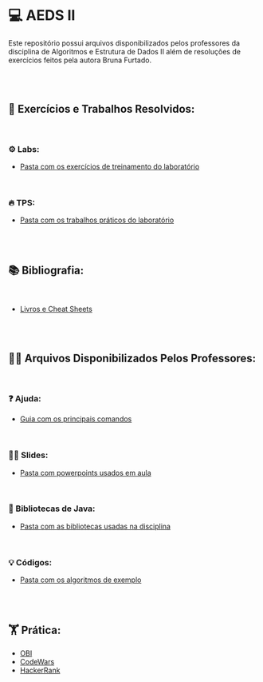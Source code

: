 # 💻 AEDS II
Este repositório possui arquivos disponibilizados pelos professores da disciplina de Algoritmos e Estrutura de Dados II além de resoluções de exercícios feitos pela autora Bruna Furtado.

<br>
<br>

## 📖 Exercícios e Trabalhos Resolvidos:

<br>

### ⚙️ Labs:
* [Pasta com os exercícios de treinamento do laboratório](Labs)

<br>

### 🔥 TPS:
* [Pasta com os trabalhos práticos do laboratório](TPs)

<br>
<br>

## 📚 Bibliografia:

<br>

* [Livros e Cheat Sheets](Bibliografia)

<br>
<br>

## 🧑‍🏫 Arquivos Disponibilizados Pelos Professores: 

<br>

### ❓ Ajuda:
* [Guia com os principais comandos](Fonte/ajuda/README.md)

<br>

### 👨‍⚕️ Slides:
* [Pasta com powerpoints usados em aula](Slides)

<br>

### 📁 Bibliotecas de Java:
* [Pasta com as bibliotecas usadas na disciplina](Fonte/ajuda/java)

<br>

### 💡 Códigos:
* [Pasta com os algoritmos de exemplo](Fonte)

<br>
<br>

## 🏋️ Prática:
* [OBI](https://olimpiada.ic.unicamp.br/pratique/pu/)</br>
* [CodeWars](https://www.codewars.com/dashboard)</br>
* [HackerRank](https://www.hackerrank.com/dashboard)
